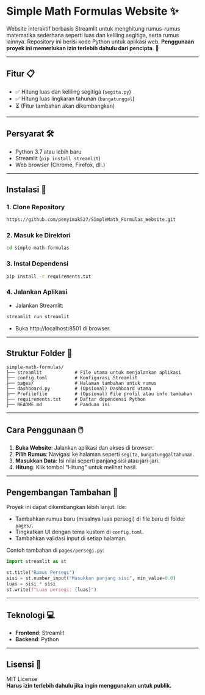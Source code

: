 # Simple Math Formulas Website ✨

Website interaktif berbasis Streamlit untuk menghitung rumus-rumus matematika sederhana seperti luas dan keliling segitiga, serta rumus lainnya. Repository ini berisi kode Python untuk aplikasi web. **Penggunaan proyek ini memerlukan izin terlebih dahulu dari pencipta**. 📝

---

## Fitur 📋

- ✅ Hitung luas dan keliling segitiga (`segita.py`)
- ✅ Hitung luas lingkaran tahunan (`bungatunggal`)
- ⏳ (Fitur tambahan akan dikembangkan)

---

## Persyarat 🛠️

- Python 3.7 atau lebih baru
- Streamlit (`pip install streamlit`)
- Web browser (Chrome, Firefox, dll.)

---

## Instalasi 🚀

### 1. Clone Repository

```bash
https://github.com/penyimak527/SimpleMath_Formulas_Website.git
```

### 2. Masuk ke Direktori

```bash
cd simple-math-formulas
```

### 3. Instal Dependensi

```bash
pip install -r requirements.txt
```

### 4. Jalankan Aplikasi

- Jalankan Streamlit:

```bash
streamlit run streamlit
```

- Buka http://localhost:8501 di browser.

---

## Struktur Folder 📂

```
simple-math-formulas/
├── streamlit            # File utama untuk menjalankan aplikasi
├── config.toml          # Konfigurasi Streamlit
├── pages/               # Halaman tambahan untuk rumus
├── dashboard.py         # (Opsional) Dashboard utama
├── Profilefile          # (Opsional) File profil atau info tambahan
├── requirements.txt     # Daftar dependensi Python
├── README.md            # Panduan ini
```

---

## Cara Penggunaan 🖱️

1. **Buka Website**: Jalankan aplikasi dan akses di browser.
2. **Pilih Rumus**: Navigasi ke halaman seperti `segita`, `bungatunggaltahunan`.
3. **Masukkan Data**: Isi nilai seperti panjang sisi atau jari-jari.
4. **Hitung**: Klik tombol "Hitung" untuk melihat hasil.

---

## Pengembangan Tambahan 🌱

Proyek ini dapat dikembangkan lebih lanjut. Ide:

- Tambahkan rumus baru (misalnya luas persegi) di file baru di folder `pages/`.
- Tingkatkan UI dengan tema kustom di `config.toml`.
- Tambahkan validasi input di setiap halaman.

Contoh tambahan di `pages/persegi.py`:

```python
import streamlit as st

st.title("Rumus Persegi")
sisi = st.number_input("Masukkan panjang sisi", min_value=0.0)
luas = sisi * sisi
st.write(f"Luas persegi: {luas}")
```

---

## Teknologi 💻

- **Frontend**: Streamlit
- **Backend**: Python

---

## Lisensi 📜

MIT License\
**Harus izin terlebih dahulu jika ingin menggunakan untuk publik.**


